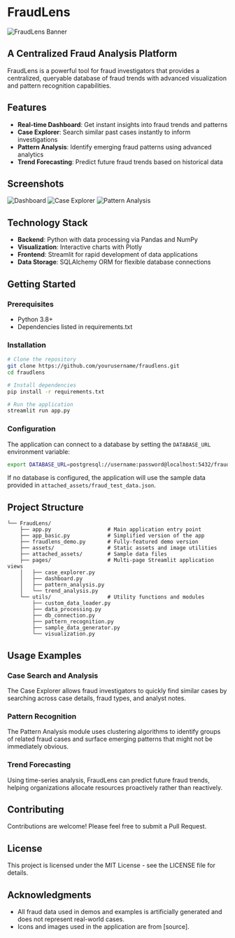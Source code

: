 # FraudLens

![FraudLens Banner](assets/fraud_banner.png)

## A Centralized Fraud Analysis Platform

FraudLens is a powerful tool for fraud investigators that provides a centralized, queryable database of fraud trends with advanced visualization and pattern recognition capabilities.

## Features

- **Real-time Dashboard**: Get instant insights into fraud trends and patterns
- **Case Explorer**: Search similar past cases instantly to inform investigations
- **Pattern Analysis**: Identify emerging fraud patterns using advanced analytics
- **Trend Forecasting**: Predict future fraud trends based on historical data

## Screenshots

![Dashboard](assets/dashboard.png)
![Case Explorer](assets/case_explorer.png)
![Pattern Analysis](assets/pattern_analysis.png)

## Technology Stack

- **Backend**: Python with data processing via Pandas and NumPy
- **Visualization**: Interactive charts with Plotly
- **Frontend**: Streamlit for rapid development of data applications
- **Data Storage**: SQLAlchemy ORM for flexible database connections

## Getting Started

### Prerequisites

- Python 3.8+
- Dependencies listed in requirements.txt

### Installation

```bash
# Clone the repository
git clone https://github.com/yourusername/fraudlens.git
cd fraudlens

# Install dependencies
pip install -r requirements.txt

# Run the application
streamlit run app.py
```

### Configuration

The application can connect to a database by setting the `DATABASE_URL` environment variable:

```bash
export DATABASE_URL=postgresql://username:password@localhost:5432/fraud_db
```

If no database is configured, the application will use the sample data provided in `attached_assets/fraud_test_data.json`.

## Project Structure

```
└── FraudLens/
    ├── app.py                  # Main application entry point
    ├── app_basic.py            # Simplified version of the app
    ├── fraudlens_demo.py       # Fully-featured demo version
    ├── assets/                 # Static assets and image utilities
    ├── attached_assets/        # Sample data files
    ├── pages/                  # Multi-page Streamlit application views
    │   ├── case_explorer.py
    │   ├── dashboard.py
    │   ├── pattern_analysis.py
    │   └── trend_analysis.py
    └── utils/                  # Utility functions and modules
        ├── custom_data_loader.py
        ├── data_processing.py
        ├── db_connection.py
        ├── pattern_recognition.py
        ├── sample_data_generator.py
        └── visualization.py
```

## Usage Examples

### Case Search and Analysis

The Case Explorer allows fraud investigators to quickly find similar cases by searching across case details, fraud types, and analyst notes.

### Pattern Recognition

The Pattern Analysis module uses clustering algorithms to identify groups of related fraud cases and surface emerging patterns that might not be immediately obvious.

### Trend Forecasting

Using time-series analysis, FraudLens can predict future fraud trends, helping organizations allocate resources proactively rather than reactively.

## Contributing

Contributions are welcome! Please feel free to submit a Pull Request.

## License

This project is licensed under the MIT License - see the LICENSE file for details.

## Acknowledgments

- All fraud data used in demos and examples is artificially generated and does not represent real-world cases.
- Icons and images used in the application are from [source].